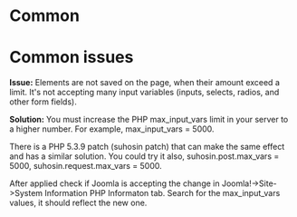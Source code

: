 Common
======

Common issues
=============

**Issue:** Elements are not saved on the page, when their amount exceed a limit. It's not accepting many input variables (inputs, selects, radios, and other form fields).

**Solution:** You must increase the PHP max_input_vars limit in your server to a higher number. For example, max_input_vars = 5000.

There is a PHP 5.3.9 patch (suhosin patch) that can make the same effect and has a similar solution. You could try it also, suhosin.post.max_vars = 5000, suhosin.request.max_vars = 5000.

After applied check if Joomla is accepting the change in Joomla!->Site->System Information PHP Informaton tab. Search for the max_input_vars values, it should reflect the new one.
